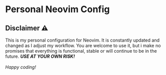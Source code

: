 # Personal Neovim Config

## Disclaimer ⚠️

This is my personal configuration for Neovim. It is constantly updated and
changed as I adjust my workflow. You are welcome to use it, but i make no
promises that everything is functional, stable or will continue to be in the
future. **_USE AT YOUR OWN RISK!_**
<br />
<br />
_Happy coding!_
